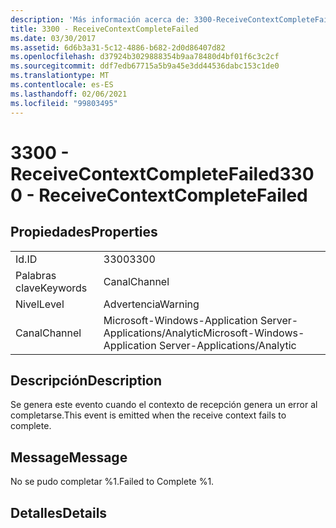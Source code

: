 ```yaml
---
description: 'Más información acerca de: 3300-ReceiveContextCompleteFailed'
title: 3300 - ReceiveContextCompleteFailed
ms.date: 03/30/2017
ms.assetid: 6d6b3a31-5c12-4886-b682-2d0d86407d82
ms.openlocfilehash: d37924b3029888354b9aa78480d4bf01f6c3c2cf
ms.sourcegitcommit: ddf7edb67715a5b9a45e3dd44536dabc153c1de0
ms.translationtype: MT
ms.contentlocale: es-ES
ms.lasthandoff: 02/06/2021
ms.locfileid: "99803495"
---
```

# <a name="3300---receivecontextcompletefailed"></a><span data-ttu-id="17834-103">3300 - ReceiveContextCompleteFailed</span><span class="sxs-lookup"><span data-stu-id="17834-103">3300 - ReceiveContextCompleteFailed</span></span>

## <a name="properties"></a><span data-ttu-id="17834-104">Propiedades</span><span class="sxs-lookup"><span data-stu-id="17834-104">Properties</span></span>  
  
|||  
|-|-|  
|<span data-ttu-id="17834-105">Id.</span><span class="sxs-lookup"><span data-stu-id="17834-105">ID</span></span>|<span data-ttu-id="17834-106">3300</span><span class="sxs-lookup"><span data-stu-id="17834-106">3300</span></span>|  
|<span data-ttu-id="17834-107">Palabras clave</span><span class="sxs-lookup"><span data-stu-id="17834-107">Keywords</span></span>|<span data-ttu-id="17834-108">Canal</span><span class="sxs-lookup"><span data-stu-id="17834-108">Channel</span></span>|  
|<span data-ttu-id="17834-109">Nivel</span><span class="sxs-lookup"><span data-stu-id="17834-109">Level</span></span>|<span data-ttu-id="17834-110">Advertencia</span><span class="sxs-lookup"><span data-stu-id="17834-110">Warning</span></span>|  
|<span data-ttu-id="17834-111">Canal</span><span class="sxs-lookup"><span data-stu-id="17834-111">Channel</span></span>|<span data-ttu-id="17834-112">Microsoft-Windows-Application Server-Applications/Analytic</span><span class="sxs-lookup"><span data-stu-id="17834-112">Microsoft-Windows-Application Server-Applications/Analytic</span></span>|  
  
## <a name="description"></a><span data-ttu-id="17834-113">Descripción</span><span class="sxs-lookup"><span data-stu-id="17834-113">Description</span></span>  

 <span data-ttu-id="17834-114">Se genera este evento cuando el contexto de recepción genera un error al completarse.</span><span class="sxs-lookup"><span data-stu-id="17834-114">This event is emitted when the receive context fails to complete.</span></span>  
  
## <a name="message"></a><span data-ttu-id="17834-115">Message</span><span class="sxs-lookup"><span data-stu-id="17834-115">Message</span></span>  

 <span data-ttu-id="17834-116">No se pudo completar %1.</span><span class="sxs-lookup"><span data-stu-id="17834-116">Failed to Complete %1.</span></span>  
  
## <a name="details"></a><span data-ttu-id="17834-117">Detalles</span><span class="sxs-lookup"><span data-stu-id="17834-117">Details</span></span>
